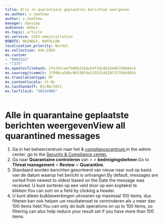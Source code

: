 ```yaml
---
title: Alle in quarantaine geplaatste berichten weergeven
ms.author: v-jmathew
author: v-jmathew
manager: dansimp
audience: Admin
ms.topic: article
ms.service: o365-administration
ROBOTS: NOINDEX, NOFOLLOW
localization_priority: Normal
ms.collection: Adm_O365
ms.custom:
- "9002531"
- "7375"
ms.openlocfilehash: 2fe193cebfb00b22eda54f2dc0b264db7b9b84cb
ms.sourcegitcommit: 1f998ca586c90330fde515525432072f766d485b
ms.translationtype: MT
ms.contentlocale: nl-NL
ms.lasthandoff: 03/08/2021
ms.locfileid: "50524986"
---
```

# <a name="view-all-quarantined-messages"></a><span data-ttu-id="fe70f-102">Alle in quarantaine geplaatste berichten weergeven</span><span class="sxs-lookup"><span data-stu-id="fe70f-102">View all quarantined messages</span></span>

1. <span data-ttu-id="fe70f-103">Ga in het beheercentrum naar het & [compliancecentrum.](https://go.microsoft.com/fwlink/p/?linkid=2077143)</span><span class="sxs-lookup"><span data-stu-id="fe70f-103">In the admin center, go to the [Security & Compliance center.](https://go.microsoft.com/fwlink/p/?linkid=2077143)</span></span>
2. <span data-ttu-id="fe70f-104">Ga naar **Quarantaine controleren** van  >    >  **bedreigingsbeheer.**</span><span class="sxs-lookup"><span data-stu-id="fe70f-104">Go to **Threat management** > **Review** > **Quarantine**.</span></span>
3. <span data-ttu-id="fe70f-105">Standaard worden berichten gesorteerd van nieuw naar oud op basis van de datum waarop het bericht is ontvangen.</span><span class="sxs-lookup"><span data-stu-id="fe70f-105">By default, messages are sorted from newest to oldest based on the Date the message was received.</span></span> <span data-ttu-id="fe70f-106">U kunt sorteren op een veld door op een koptekst te klikken.</span><span class="sxs-lookup"><span data-stu-id="fe70f-106">You can sort on a field by clicking a header.</span></span>
4. <span data-ttu-id="fe70f-107">U kunt alleen bulkbewerkingen uitvoeren op maximaal 100 items, dus filteren kan ook helpen uw resultatenset te verminderen als u meer dan 100 items hebt.</span><span class="sxs-lookup"><span data-stu-id="fe70f-107">You can only do bulk operations on up to 100 items, so filtering can also help reduce your result set if you have more than 100 items.</span></span>
